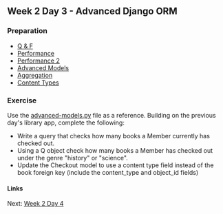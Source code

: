 ## Week 2 Day 3 - Advanced Django ORM

### Preparation
- [Q & F](https://docs.djangoproject.com/en/1.7/ref/models/queries/)
- [Performance](http://www.yilmazhuseyin.com/blog/dev/django-orm-performance-tips-part-1/)
- [Performance 2](http://www.yilmazhuseyin.com/blog/dev/django-orm-performance-tips-part-2/)
- [Advanced Models](http://www.djangobook.com/en/2.0/chapter10.html)
- [Aggregation](https://docs.djangoproject.com/en/dev/topics/db/aggregation/)
- [Content Types](https://docs.djangoproject.com/en/1.7/ref/contrib/contenttypes/)

### Exercise
Use the [advanced-models.py](advanced-models.py) file as a reference.
Building on the previous day's library app, complete the following:

- Write a query that checks how many books a Member currently has checked out.
- Using a Q object check how many books a Member has checked out under the genre "history" or "science".
- Update the Checkout model to use a content type field instead of the book foreign key
    (include the content_type and object_id fields)

#### Links
Next: [Week 2 Day 4](W2D4.md)